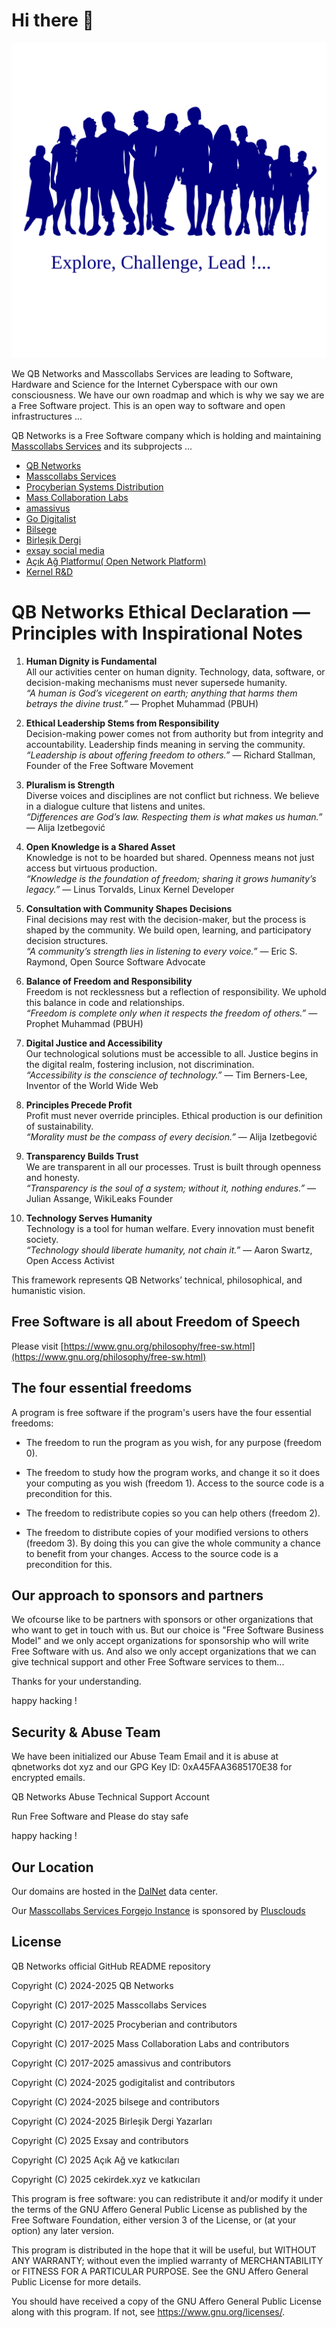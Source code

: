 # Hi there 👋

![Freedom to Explore and Conquer The Free Software by QB Networks](../img/lead/collective_leadership.svg)

We QB Networks and Masscollabs Services are leading to Software, Hardware and Science for the Internet Cyberspace with our own consciousness. We have our own roadmap and which is why we say we are a Free Software project. This is an open way to software and open infrastructures ...

QB Networks is a Free Software company which is holding and maintaining [Masscollabs Services](https://www.masscollabs.xyz) and its subprojects ...

* [QB Networks](https://qbnetworks.xyz)
* [Masscollabs Services](https://masscollabs.xyz)
* [Procyberian Systems Distribution](https://procyberian.xyz)
* [Mass Collaboration Labs](https://masscollaborationlabs.xyz)
* [amassivus](https://amassivus.xyz)
* [Go Digitalist](https://godigitalist.xyz)
* [Bilsege](https://bilsege.xyz)
* [Birleşik Dergi](https://birlesik.xyz)
* [exsay social media](https://www.exsay.xyz/)
* [Açık Ağ Platformu( Open Network Platform)](https://www.acikag.xyz/)
* [Kernel R&D](https://cekirdek.xyz/)

# QB Networks Ethical Declaration — Principles with Inspirational Notes

1. **Human Dignity is Fundamental**  
   All our activities center on human dignity. Technology, data, software, or decision-making mechanisms must never supersede humanity.  
   *“A human is God’s vicegerent on earth; anything that harms them betrays the divine trust.”* — Prophet Muhammad (PBUH)

2. **Ethical Leadership Stems from Responsibility**  
   Decision-making power comes not from authority but from integrity and accountability. Leadership finds meaning in serving the community.  
   *“Leadership is about offering freedom to others.”* — Richard Stallman, Founder of the Free Software Movement

3. **Pluralism is Strength**  
   Diverse voices and disciplines are not conflict but richness. We believe in a dialogue culture that listens and unites.  
   *“Differences are God’s law. Respecting them is what makes us human.”* — Alija Izetbegović

4. **Open Knowledge is a Shared Asset**  
   Knowledge is not to be hoarded but shared. Openness means not just access but virtuous production.  
   *“Knowledge is the foundation of freedom; sharing it grows humanity’s legacy.”* — Linus Torvalds, Linux Kernel Developer

5. **Consultation with Community Shapes Decisions**  
   Final decisions may rest with the decision-maker, but the process is shaped by the community. We build open, learning, and participatory decision structures.  
   *“A community’s strength lies in listening to every voice.”* — Eric S. Raymond, Open Source Software Advocate

6. **Balance of Freedom and Responsibility**  
   Freedom is not recklessness but a reflection of responsibility. We uphold this balance in code and relationships.  
   *“Freedom is complete only when it respects the freedom of others.”* — Prophet Muhammad (PBUH)

7. **Digital Justice and Accessibility**  
   Our technological solutions must be accessible to all. Justice begins in the digital realm, fostering inclusion, not discrimination.  
   *“Accessibility is the conscience of technology.”* — Tim Berners-Lee, Inventor of the World Wide Web

8. **Principles Precede Profit**  
   Profit must never override principles. Ethical production is our definition of sustainability.  
   *“Morality must be the compass of every decision.”* — Alija Izetbegović

9. **Transparency Builds Trust**  
   We are transparent in all our processes. Trust is built through openness and honesty.  
   *“Transparency is the soul of a system; without it, nothing endures.”* — Julian Assange, WikiLeaks Founder

10. **Technology Serves Humanity**  
    Technology is a tool for human welfare. Every innovation must benefit society.  
    *“Technology should liberate humanity, not chain it.”* — Aaron Swartz, Open Access Activist

This framework represents QB Networks’ technical, philosophical, and humanistic vision.

## Free Software is all about Freedom of Speech

Please visit [https://www.gnu.org/philosophy/free-sw.html](https://www.gnu.org/philosophy/free-sw.html)

## The four essential freedoms

A program is free software if the program's users have the four essential freedoms: 

* The freedom to run the program as you wish, for any purpose (freedom 0).

* The freedom to study how the program works, and change it so it does your computing as you wish (freedom 1). Access to the source code is a precondition for this.

* The freedom to redistribute copies so you can help others (freedom 2).

* The freedom to distribute copies of your modified versions to others (freedom 3). By doing this you can give the whole community a chance to benefit from your changes. Access to the source code is a precondition for this.

## Our approach to sponsors and partners

We ofcourse like to be partners with sponsors or other organizations that who want to get in touch with us. But our choice is "Free Software Business Model" and we only accept organizations for sponsorship who will write Free Software with us. And also we only accept organizations that we can give technical support and other Free Software services to them...

Thanks for your understanding.

happy hacking !

## Security & Abuse Team

We have been initialized our Abuse Team Email and it is abuse at qbnetworks dot xyz and our GPG Key ID: 0xA45FAA3685170E38 for encrypted emails.

QB Networks Abuse Technical Support Account

Run Free Software and Please do stay safe

happy hacking !

## Our Location

Our domains are hosted in the [DalNet](https://www.dal.net.tr/) data center.

Our [Masscollabs Services Forgejo Instance](https://source.masscollabs.xyz) is sponsored by [Plusclouds](https://plusclouds.com/us)

## License

QB Networks official GitHub README repository

Copyright (C) 2024-2025 QB Networks

Copyright (C) 2017-2025 Masscollabs Services

Copyright (C) 2017-2025 Procyberian and contributors

Copyright (C) 2017-2025 Mass Collaboration Labs and contributors

Copyright (C) 2017-2025 amassivus and contributors

Copyright (C) 2024-2025 godigitalist and contributors

Copyright (C) 2024-2025 bilsege and contributors

Copyright (C) 2024-2025 Birleşik Dergi Yazarları

Copyright (C) 2025 Exsay and contributors

Copyright (C) 2025 Açık Ağ ve katkıcıları

Copyright (C) 2025 cekirdek.xyz ve katkıcıları

This program is free software: you can redistribute it and/or modify
it under the terms of the GNU Affero General Public License as published
by the Free Software Foundation, either version 3 of the License, or
(at your option) any later version.

This program is distributed in the hope that it will be useful,
but WITHOUT ANY WARRANTY; without even the implied warranty of
MERCHANTABILITY or FITNESS FOR A PARTICULAR PURPOSE.  See the
GNU Affero General Public License for more details.

You should have received a copy of the GNU Affero General Public License
along with this program.  If not, see <https://www.gnu.org/licenses/>.
